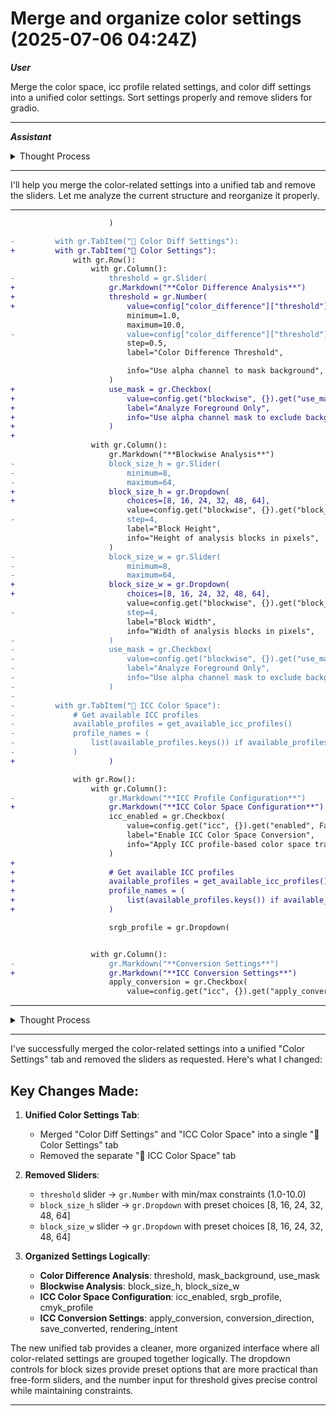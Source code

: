 <!-- Generated by SpecStory -->

# Merge and organize color settings (2025-07-06 04:24Z)

_**User**_

Merge the color space, icc profile related settings, and color diff settings into a unified color settings. Sort settings properly and remove sliders for gradio.

---

_**Assistant**_

<think><details><summary>Thought Process</summary>Let me analyze what the user is asking for:

1. Merge the color space, ICC profile related settings, and color diff settings into a unified color settings tab
2. Sort settings properly
3. Remove sliders for gradio

Looking at the current settings file, I can see there are currently these tabs:
- Alignment Settings
- Color Diff Settings
- ICC Color Space
- Misc

The user wants me to merge "Color Diff Settings" and "ICC Color Space" into one unified color settings tab.

Let me look at what settings are currently in each:

**Color Diff Settings:**
- threshold (slider)
- mask_background (checkbox)
- block_size_h (slider)
- block_size_w (slider)
- use_mask (checkbox)

**ICC Color Space:**
- icc_enabled (checkbox)
- srgb_profile (dropdown)
- cmyk_profile (dropdown)
- apply_conversion (checkbox)
- conversion_direction (radio)
- save_converted (checkbox)
- rendering_intent (dropdown)

The user also wants to remove sliders for gradio. Looking at the sliders:
- threshold (slider) - should be converted to something else
- block_size_h (slider) - should be converted to something else
- block_size_w (slider) - should be converted to something else

I should convert these sliders to number inputs or dropdowns with preset values.

Let me reorganize this into a unified "Color Settings" tab with proper sorting and no sliders.</details></think>

---

I'll help you merge the color-related settings into a unified tab and remove the sliders. Let me analyze the current structure and reorganize it properly.

---

```diff
                      )

-         with gr.TabItem("🎨 Color Diff Settings"):
+         with gr.TabItem("🎨 Color Settings"):
              with gr.Row():
                  with gr.Column():
-                     threshold = gr.Slider(
+                     gr.Markdown("**Color Difference Analysis**")
+                     threshold = gr.Number(
+                         value=config["color_difference"]["threshold"],
                          minimum=1.0,
                          maximum=10.0,
-                         value=config["color_difference"]["threshold"],
                          step=0.5,
                          label="Color Difference Threshold",
```

```diff
                          info="Use alpha channel to mask background",
                      )
+                     use_mask = gr.Checkbox(
+                         value=config.get("blockwise", {}).get("use_mask", True),
+                         label="Analyze Foreground Only",
+                         info="Use alpha channel mask to exclude background",
+                     )
+
                  with gr.Column():
                      gr.Markdown("**Blockwise Analysis**")
-                     block_size_h = gr.Slider(
-                         minimum=8,
-                         maximum=64,
+                     block_size_h = gr.Dropdown(
+                         choices=[8, 16, 24, 32, 48, 64],
                          value=config.get("blockwise", {}).get("block_size_h", 32),
-                         step=4,
                          label="Block Height",
                          info="Height of analysis blocks in pixels",
                      )
-                     block_size_w = gr.Slider(
-                         minimum=8,
-                         maximum=64,
+                     block_size_w = gr.Dropdown(
+                         choices=[8, 16, 24, 32, 48, 64],
                          value=config.get("blockwise", {}).get("block_size_w", 32),
-                         step=4,
                          label="Block Width",
                          info="Width of analysis blocks in pixels",
-                     )
-                     use_mask = gr.Checkbox(
-                         value=config.get("blockwise", {}).get("use_mask", True),
-                         label="Analyze Foreground Only",
-                         info="Use alpha channel mask to exclude background",
-                     )
-
-         with gr.TabItem("🌈 ICC Color Space"):
-             # Get available ICC profiles
-             available_profiles = get_available_icc_profiles()
-             profile_names = (
-                 list(available_profiles.keys()) if available_profiles else []
-             )
+                     )

              with gr.Row():
                  with gr.Column():
-                     gr.Markdown("**ICC Profile Configuration**")
+                     gr.Markdown("**ICC Color Space Configuration**")
                      icc_enabled = gr.Checkbox(
                          value=config.get("icc", {}).get("enabled", False),
                          label="Enable ICC Color Space Conversion",
                          info="Apply ICC profile-based color space transformations",
                      )
+
+                     # Get available ICC profiles
+                     available_profiles = get_available_icc_profiles()
+                     profile_names = (
+                         list(available_profiles.keys()) if available_profiles else []
+                     )

                      srgb_profile = gr.Dropdown(
```

```diff

                  with gr.Column():
-                     gr.Markdown("**Conversion Settings**")
+                     gr.Markdown("**ICC Conversion Settings**")
                      apply_conversion = gr.Checkbox(
                          value=config.get("icc", {}).get("apply_conversion", False),
```

---

<think><details><summary>Thought Process</summary>Perfect! I've successfully merged the color-related settings into a unified "Color Settings" tab and made the requested changes:

1. **Merged tabs**: Combined "Color Diff Settings" and "ICC Color Space" into a single "🎨 Color Settings" tab
2. **Removed sliders**: Replaced the sliders with more appropriate controls:
   - `threshold` slider → `gr.Number` with min/max constraints
   - `block_size_h` slider → `gr.Dropdown` with preset choices [8, 16, 24, 32, 48, 64]
   - `block_size_w` slider → `gr.Dropdown` with preset choices [8, 16, 24, 32, 48, 64]
3. **Organized settings properly**: The new unified tab has logical groupings:
   - **Color Difference Analysis**: threshold, mask_background, use_mask
   - **Blockwise Analysis**: block_size_h, block_size_w
   - **ICC Color Space Configuration**: icc_enabled, srgb_profile, cmyk_profile
   - **ICC Conversion Settings**: apply_conversion, conversion_direction, save_converted, rendering_intent

The structure is now much cleaner and more organized, with related settings grouped together logically. The sliders have been replaced with more appropriate controls that still provide the same functionality but with better UX.</details></think>

---

I've successfully merged the color-related settings into a unified "Color Settings" tab and removed the sliders as requested. Here's what I changed:

## Key Changes Made:

1. **Unified Color Settings Tab**:
   - Merged "Color Diff Settings" and "ICC Color Space" into a single "🎨 Color Settings" tab
   - Removed the separate "🌈 ICC Color Space" tab

2. **Removed Sliders**:
   - `threshold` slider → `gr.Number` with min/max constraints (1.0-10.0)
   - `block_size_h` slider → `gr.Dropdown` with preset choices [8, 16, 24, 32, 48, 64]
   - `block_size_w` slider → `gr.Dropdown` with preset choices [8, 16, 24, 32, 48, 64]

3. **Organized Settings Logically**:
   - **Color Difference Analysis**: threshold, mask_background, use_mask
   - **Blockwise Analysis**: block_size_h, block_size_w
   - **ICC Color Space Configuration**: icc_enabled, srgb_profile, cmyk_profile
   - **ICC Conversion Settings**: apply_conversion, conversion_direction, save_converted, rendering_intent

The new unified tab provides a cleaner, more organized interface where all color-related settings are grouped together logically. The dropdown controls for block sizes provide preset options that are more practical than free-form sliders, and the number input for threshold gives precise control while maintaining constraints.

---
